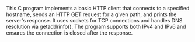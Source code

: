 This C program implements a basic HTTP client that connects to a specified hostname, sends an HTTP GET request for a given path, and prints the server's response. It uses sockets for TCP connections and handles DNS resolution via getaddrinfo(). The program supports both IPv4 and IPv6 and ensures the connection is closed after the response.
